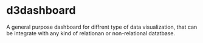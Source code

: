 d3dashboard
===========

A general purpose dashboard for diffrent type of data visualization, that can be integrate with any kind 
of relationan or non-relational datatbase.
